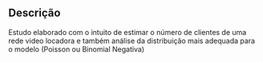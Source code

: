 ## Descrição

Estudo elaborado com o intuito de estimar o número de clientes de uma rede video locadora e também análise da distribuição mais adequada para o modelo (Poisson ou Binomial Negativa)
